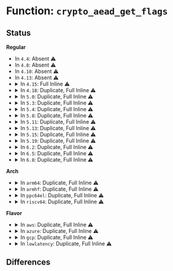 # Function: <code>crypto_aead_get_flags</code>

## Status
<b>Regular</b>
<ul>
<li>
In <code>4.4</code>: Absent ⚠️
</li>
<li>
In <code>4.8</code>: Absent ⚠️
</li>
<li>
In <code>4.10</code>: Absent ⚠️
</li>
<li>
In <code>4.13</code>: Absent ⚠️
</li>
<li>
<details>
<summary>In <code>4.15</code>: Full Inline ⚠️</summary>

**Collision:** Unique Static

**Inline:** Full

**Transformation:** False

**Instances:**

```
In crypto/gcm.c (0)
Location: include/crypto/aead.h:258
Inline: True
```
</details>
</li>
<li>
<details>
<summary>In <code>4.18</code>: Duplicate, Full Inline ⚠️</summary>

**Collision:** Static Duplication

**Inline:** Full

**Transformation:** False

**Instances:**

```
In security/keys/big_key.c (0)
Location: include/crypto/aead.h:258
Inline: True
```
```
In crypto/seqiv.c (ffffffff8145e5a1)
Location: include/crypto/aead.h:258
Inline: True
Inline callers:
  - crypto/seqiv.c:seqiv_aead_decrypt
  - crypto/seqiv.c:seqiv_aead_encrypt
```
```
In crypto/gcm.c (ffffffff8146b3dd)
Location: include/crypto/aead.h:258
Inline: True
Inline callers:
  - crypto/gcm.c:crypto_rfc4543_crypt
  - crypto/gcm.c:crypto_rfc4543_crypt
  - crypto/gcm.c:crypto_rfc4543_setkey
  - crypto/gcm.c:crypto_rfc4543_setkey
  - crypto/gcm.c:crypto_rfc4106_decrypt
  - crypto/gcm.c:crypto_rfc4106_encrypt
  - crypto/gcm.c:crypto_rfc4106_setkey
  - crypto/gcm.c:crypto_rfc4106_setkey
  - crypto/gcm.c:crypto_gcm_setkey
  - crypto/gcm.c:crypto_gcm_setkey
```
</details>
</li>
<li>
<details>
<summary>In <code>5.0</code>: Duplicate, Full Inline ⚠️</summary>

**Collision:** Static Duplication

**Inline:** Full

**Transformation:** False

**Instances:**

```
In security/keys/big_key.c (ffffffff81408011)
Location: include/crypto/aead.h:255
Inline: True
Inline callers:
  - security/keys/big_key.c:big_key_crypt
  - security/keys/big_key.c:big_key_crypt
```
```
In crypto/seqiv.c (ffffffff8147be7a)
Location: include/crypto/aead.h:255
Inline: True
Inline callers:
  - crypto/seqiv.c:seqiv_aead_decrypt
  - crypto/seqiv.c:seqiv_aead_encrypt
```
```
In crypto/gcm.c (ffffffff81489724)
Location: include/crypto/aead.h:255
Inline: True
Inline callers:
  - crypto/gcm.c:crypto_rfc4543_crypt
  - crypto/gcm.c:crypto_rfc4543_crypt
  - crypto/gcm.c:crypto_rfc4543_setkey
  - crypto/gcm.c:crypto_rfc4543_setkey
  - crypto/gcm.c:crypto_rfc4106_decrypt
  - crypto/gcm.c:crypto_rfc4106_encrypt
  - crypto/gcm.c:crypto_rfc4106_setkey
  - crypto/gcm.c:crypto_rfc4106_setkey
  - crypto/gcm.c:crypto_gcm_setkey
  - crypto/gcm.c:crypto_gcm_setkey
```
</details>
</li>
<li>
<details>
<summary>In <code>5.3</code>: Duplicate, Full Inline ⚠️</summary>

**Collision:** Static Duplication

**Inline:** Full

**Transformation:** False

**Instances:**

```
In crypto/aead.c (ffffffff814a67a7)
Location: include/crypto/aead.h:250
Inline: True
Inline callers:
  - crypto/aead.c:crypto_aead_decrypt
  - crypto/aead.c:crypto_aead_encrypt
```
```
In crypto/gcm.c (ffffffff814b64b4)
Location: include/crypto/aead.h:250
Inline: True
Inline callers:
  - crypto/gcm.c:crypto_rfc4543_setkey
  - crypto/gcm.c:crypto_rfc4543_setkey
  - crypto/gcm.c:crypto_rfc4106_setkey
  - crypto/gcm.c:crypto_rfc4106_setkey
  - crypto/gcm.c:crypto_gcm_setkey
  - crypto/gcm.c:crypto_gcm_setkey
```
</details>
</li>
<li>
<details>
<summary>In <code>5.4</code>: Duplicate, Full Inline ⚠️</summary>

**Collision:** Static Duplication

**Inline:** Full

**Transformation:** False

**Instances:**

```
In crypto/aead.c (ffffffff814c1417)
Location: include/crypto/aead.h:250
Inline: True
Inline callers:
  - crypto/aead.c:crypto_aead_decrypt
  - crypto/aead.c:crypto_aead_encrypt
```
```
In crypto/gcm.c (ffffffff814cf6d4)
Location: include/crypto/aead.h:250
Inline: True
Inline callers:
  - crypto/gcm.c:crypto_rfc4543_setkey
  - crypto/gcm.c:crypto_rfc4543_setkey
  - crypto/gcm.c:crypto_rfc4106_setkey
  - crypto/gcm.c:crypto_rfc4106_setkey
  - crypto/gcm.c:crypto_gcm_setkey
  - crypto/gcm.c:crypto_gcm_setkey
```
</details>
</li>
<li>
<details>
<summary>In <code>5.8</code>: Duplicate, Full Inline ⚠️</summary>

**Collision:** Static Duplication

**Inline:** Full

**Transformation:** False

**Instances:**

```
In crypto/aead.c (ffffffff81521de7)
Location: include/crypto/aead.h:266
Inline: True
Inline callers:
  - crypto/aead.c:crypto_aead_decrypt
  - crypto/aead.c:crypto_aead_encrypt
```
```
In crypto/gcm.c (ffffffff8152e90c)
Location: include/crypto/aead.h:266
Inline: True
Inline callers:
  - crypto/gcm.c:crypto_rfc4543_setkey
  - crypto/gcm.c:crypto_rfc4106_setkey
  - crypto/gcm.c:crypto_gcm_setkey
  - crypto/gcm.c:crypto_gcm_setkey
```
</details>
</li>
<li>
<details>
<summary>In <code>5.11</code>: Duplicate, Full Inline ⚠️</summary>

**Collision:** Static Duplication

**Inline:** Full

**Transformation:** False

**Instances:**

```
In crypto/aead.c (ffffffff8153ec37)
Location: include/crypto/aead.h:271
Inline: True
Inline callers:
  - crypto/aead.c:crypto_aead_decrypt
  - crypto/aead.c:crypto_aead_encrypt
```
```
In crypto/gcm.c (ffffffff8154b88c)
Location: include/crypto/aead.h:271
Inline: True
Inline callers:
  - crypto/gcm.c:crypto_rfc4543_setkey
  - crypto/gcm.c:crypto_rfc4106_setkey
  - crypto/gcm.c:crypto_gcm_setkey
  - crypto/gcm.c:crypto_gcm_setkey
```
</details>
</li>
<li>
<details>
<summary>In <code>5.13</code>: Duplicate, Full Inline ⚠️</summary>

**Collision:** Static Duplication

**Inline:** Full

**Transformation:** False

**Instances:**

```
In crypto/aead.c (ffffffff815472d7)
Location: include/crypto/aead.h:273
Inline: True
Inline callers:
  - crypto/aead.c:crypto_aead_decrypt
  - crypto/aead.c:crypto_aead_encrypt
```
```
In crypto/gcm.c (ffffffff81553e8c)
Location: include/crypto/aead.h:273
Inline: True
Inline callers:
  - crypto/gcm.c:crypto_rfc4543_setkey
  - crypto/gcm.c:crypto_rfc4106_setkey
  - crypto/gcm.c:crypto_gcm_setkey
  - crypto/gcm.c:crypto_gcm_setkey
```
</details>
</li>
<li>
<details>
<summary>In <code>5.15</code>: Duplicate, Full Inline ⚠️</summary>

**Collision:** Static Duplication

**Inline:** Full

**Transformation:** False

**Instances:**

```
In crypto/aead.c (ffffffff815a7ab7)
Location: include/crypto/aead.h:273
Inline: True
Inline callers:
  - crypto/aead.c:crypto_aead_decrypt
  - crypto/aead.c:crypto_aead_encrypt
```
```
In crypto/gcm.c (ffffffff815b4ebc)
Location: include/crypto/aead.h:273
Inline: True
Inline callers:
  - crypto/gcm.c:crypto_rfc4543_setkey
  - crypto/gcm.c:crypto_rfc4106_setkey
  - crypto/gcm.c:crypto_gcm_setkey
  - crypto/gcm.c:crypto_gcm_setkey
```
</details>
</li>
<li>
<details>
<summary>In <code>5.19</code>: Duplicate, Full Inline ⚠️</summary>

**Collision:** Static Duplication

**Inline:** Full

**Transformation:** False

**Instances:**

```
In crypto/aead.c (ffffffff8164ee18)
Location: include/crypto/aead.h:275
Inline: True
Inline callers:
  - crypto/aead.c:crypto_aead_decrypt
  - crypto/aead.c:crypto_aead_encrypt
```
```
In crypto/gcm.c (ffffffff8165dedd)
Location: include/crypto/aead.h:275
Inline: True
Inline callers:
  - crypto/gcm.c:crypto_rfc4543_setkey
  - crypto/gcm.c:crypto_rfc4106_setkey
  - crypto/gcm.c:crypto_gcm_setkey
  - crypto/gcm.c:crypto_gcm_setkey
```
</details>
</li>
<li>
<details>
<summary>In <code>6.2</code>: Duplicate, Full Inline ⚠️</summary>

**Collision:** Static Duplication

**Inline:** Full

**Transformation:** False

**Instances:**

```
In crypto/aead.c (ffffffff81708228)
Location: include/crypto/aead.h:275
Inline: True
Inline callers:
  - crypto/aead.c:crypto_aead_decrypt
  - crypto/aead.c:crypto_aead_encrypt
```
```
In crypto/gcm.c (ffffffff81717ecd)
Location: include/crypto/aead.h:275
Inline: True
Inline callers:
  - crypto/gcm.c:crypto_rfc4543_setkey
  - crypto/gcm.c:crypto_rfc4106_setkey
  - crypto/gcm.c:crypto_gcm_setkey
  - crypto/gcm.c:crypto_gcm_setkey
```
</details>
</li>
<li>
<details>
<summary>In <code>6.5</code>: Duplicate, Full Inline ⚠️</summary>

**Collision:** Static Duplication

**Inline:** Full

**Transformation:** False

**Instances:**

```
In crypto/aead.c (ffffffff81741eaf)
Location: include/crypto/aead.h:297
Inline: True
Inline callers:
  - crypto/aead.c:crypto_aead_decrypt
  - crypto/aead.c:crypto_aead_encrypt
```
```
In crypto/gcm.c (ffffffff817537ed)
Location: include/crypto/aead.h:297
Inline: True
Inline callers:
  - crypto/gcm.c:crypto_rfc4543_setkey
  - crypto/gcm.c:crypto_rfc4106_setkey
  - crypto/gcm.c:crypto_gcm_setkey
  - crypto/gcm.c:crypto_gcm_setkey
```
</details>
</li>
<li>
<details>
<summary>In <code>6.8</code>: Duplicate, Full Inline ⚠️</summary>

**Collision:** Static Duplication

**Inline:** Full

**Transformation:** False

**Instances:**

```
In crypto/aead.c (ffffffff81782d8f)
Location: include/crypto/aead.h:309
Inline: True
Inline callers:
  - crypto/aead.c:crypto_aead_decrypt
  - crypto/aead.c:crypto_aead_encrypt
```
```
In crypto/gcm.c (ffffffff817956bd)
Location: include/crypto/aead.h:309
Inline: True
Inline callers:
  - crypto/gcm.c:crypto_rfc4543_setkey
  - crypto/gcm.c:crypto_rfc4106_setkey
  - crypto/gcm.c:crypto_gcm_setkey
  - crypto/gcm.c:crypto_gcm_setkey
```
</details>
</li>
</ul>
<b>Arch</b>
<ul>
<li>
<details>
<summary>In <code>arm64</code>: Duplicate, Full Inline ⚠️</summary>

**Collision:** Static Duplication

**Inline:** Full

**Transformation:** False

**Instances:**

```
In crypto/aead.c (ffff8000105bb768)
Location: include/crypto/aead.h:250
Inline: True
Inline callers:
  - crypto/aead.c:crypto_aead_decrypt
  - crypto/aead.c:crypto_aead_encrypt
```
```
In crypto/gcm.c (ffff8000105cb770)
Location: include/crypto/aead.h:250
Inline: True
Inline callers:
  - crypto/gcm.c:crypto_rfc4543_setkey
  - crypto/gcm.c:crypto_rfc4543_setkey
  - crypto/gcm.c:crypto_rfc4106_setkey
  - crypto/gcm.c:crypto_rfc4106_setkey
  - crypto/gcm.c:crypto_gcm_setkey
  - crypto/gcm.c:crypto_gcm_setkey
```
</details>
</li>
<li>
<details>
<summary>In <code>armhf</code>: Duplicate, Full Inline ⚠️</summary>

**Collision:** Static Duplication

**Inline:** Full

**Transformation:** False

**Instances:**

```
In crypto/aead.c (c076999c)
Location: include/crypto/aead.h:250
Inline: True
Inline callers:
  - crypto/aead.c:crypto_aead_decrypt
  - crypto/aead.c:crypto_aead_encrypt
```
```
In crypto/gcm.c (c07791dc)
Location: include/crypto/aead.h:250
Inline: True
Inline callers:
  - crypto/gcm.c:crypto_rfc4543_setkey
  - crypto/gcm.c:crypto_rfc4543_setkey
  - crypto/gcm.c:crypto_rfc4106_setkey
  - crypto/gcm.c:crypto_rfc4106_setkey
  - crypto/gcm.c:crypto_gcm_setkey
  - crypto/gcm.c:crypto_gcm_setkey
```
</details>
</li>
<li>
<details>
<summary>In <code>ppc64el</code>: Duplicate, Full Inline ⚠️</summary>

**Collision:** Static Duplication

**Inline:** Full

**Transformation:** False

**Instances:**

```
In crypto/aead.c (c0000000007420dc)
Location: include/crypto/aead.h:250
Inline: True
Inline callers:
  - crypto/aead.c:crypto_aead_decrypt
  - crypto/aead.c:crypto_aead_encrypt
```
```
In crypto/gcm.c (c000000000756814)
Location: include/crypto/aead.h:250
Inline: True
Inline callers:
  - crypto/gcm.c:crypto_rfc4543_setkey
  - crypto/gcm.c:crypto_rfc4543_setkey
  - crypto/gcm.c:crypto_rfc4106_setkey
  - crypto/gcm.c:crypto_rfc4106_setkey
  - crypto/gcm.c:crypto_gcm_setkey
  - crypto/gcm.c:crypto_gcm_setkey
```
</details>
</li>
<li>
<details>
<summary>In <code>riscv64</code>: Duplicate, Full Inline ⚠️</summary>

**Collision:** Static Duplication

**Inline:** Full

**Transformation:** False

**Instances:**

```
In crypto/aead.c (ffffffe0004011b0)
Location: include/crypto/aead.h:250
Inline: True
Inline callers:
  - crypto/aead.c:crypto_aead_decrypt
  - crypto/aead.c:crypto_aead_encrypt
```
```
In crypto/gcm.c (ffffffe00040faa8)
Location: include/crypto/aead.h:250
Inline: True
Inline callers:
  - crypto/gcm.c:crypto_rfc4543_setkey
  - crypto/gcm.c:crypto_rfc4543_setkey
  - crypto/gcm.c:crypto_rfc4106_setkey
  - crypto/gcm.c:crypto_rfc4106_setkey
  - crypto/gcm.c:crypto_gcm_setkey
  - crypto/gcm.c:crypto_gcm_setkey
```
</details>
</li>
</ul>
<b>Flavor</b>
<ul>
<li>
<details>
<summary>In <code>aws</code>: Duplicate, Full Inline ⚠️</summary>

**Collision:** Static Duplication

**Inline:** Full

**Transformation:** False

**Instances:**

```
In crypto/aead.c (ffffffff814b99f7)
Location: include/crypto/aead.h:250
Inline: True
Inline callers:
  - crypto/aead.c:crypto_aead_decrypt
  - crypto/aead.c:crypto_aead_encrypt
```
```
In crypto/gcm.c (ffffffff814c7cb4)
Location: include/crypto/aead.h:250
Inline: True
Inline callers:
  - crypto/gcm.c:crypto_rfc4543_setkey
  - crypto/gcm.c:crypto_rfc4543_setkey
  - crypto/gcm.c:crypto_rfc4106_setkey
  - crypto/gcm.c:crypto_rfc4106_setkey
  - crypto/gcm.c:crypto_gcm_setkey
  - crypto/gcm.c:crypto_gcm_setkey
```
</details>
</li>
<li>
<details>
<summary>In <code>azure</code>: Duplicate, Full Inline ⚠️</summary>

**Collision:** Static Duplication

**Inline:** Full

**Transformation:** False

**Instances:**

```
In crypto/aead.c (ffffffff814aa417)
Location: include/crypto/aead.h:250
Inline: True
Inline callers:
  - crypto/aead.c:crypto_aead_decrypt
  - crypto/aead.c:crypto_aead_encrypt
```
```
In crypto/gcm.c (ffffffff814b86d4)
Location: include/crypto/aead.h:250
Inline: True
Inline callers:
  - crypto/gcm.c:crypto_rfc4543_setkey
  - crypto/gcm.c:crypto_rfc4543_setkey
  - crypto/gcm.c:crypto_rfc4106_setkey
  - crypto/gcm.c:crypto_rfc4106_setkey
  - crypto/gcm.c:crypto_gcm_setkey
  - crypto/gcm.c:crypto_gcm_setkey
```
</details>
</li>
<li>
<details>
<summary>In <code>gcp</code>: Duplicate, Full Inline ⚠️</summary>

**Collision:** Static Duplication

**Inline:** Full

**Transformation:** False

**Instances:**

```
In crypto/aead.c (ffffffff814b5a87)
Location: include/crypto/aead.h:250
Inline: True
Inline callers:
  - crypto/aead.c:crypto_aead_decrypt
  - crypto/aead.c:crypto_aead_encrypt
```
```
In crypto/gcm.c (ffffffff814c3d44)
Location: include/crypto/aead.h:250
Inline: True
Inline callers:
  - crypto/gcm.c:crypto_rfc4543_setkey
  - crypto/gcm.c:crypto_rfc4543_setkey
  - crypto/gcm.c:crypto_rfc4106_setkey
  - crypto/gcm.c:crypto_rfc4106_setkey
  - crypto/gcm.c:crypto_gcm_setkey
  - crypto/gcm.c:crypto_gcm_setkey
```
</details>
</li>
<li>
<details>
<summary>In <code>lowlatency</code>: Duplicate, Full Inline ⚠️</summary>

**Collision:** Static Duplication

**Inline:** Full

**Transformation:** False

**Instances:**

```
In crypto/aead.c (ffffffff814ce527)
Location: include/crypto/aead.h:250
Inline: True
Inline callers:
  - crypto/aead.c:crypto_aead_decrypt
  - crypto/aead.c:crypto_aead_encrypt
```
```
In crypto/gcm.c (ffffffff814dc814)
Location: include/crypto/aead.h:250
Inline: True
Inline callers:
  - crypto/gcm.c:crypto_rfc4543_setkey
  - crypto/gcm.c:crypto_rfc4543_setkey
  - crypto/gcm.c:crypto_rfc4106_setkey
  - crypto/gcm.c:crypto_rfc4106_setkey
  - crypto/gcm.c:crypto_gcm_setkey
  - crypto/gcm.c:crypto_gcm_setkey
```
</details>
</li>
</ul>

## Differences
